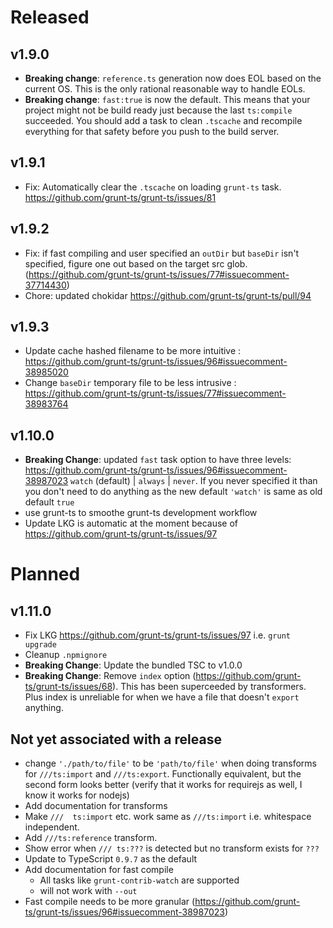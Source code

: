 # Released

## v1.9.0 
* **Breaking change**: `reference.ts` generation now does EOL based on the current OS. This is the only rational reasonable way to handle EOLs. 
* **Breaking change**: `fast:true` is now the default. This means that your project might not be build ready just because the last `ts:compile` succeeded. You should add a task to clean `.tscache` and recompile everything for that safety before you push to the build server.

## v1.9.1 
* Fix: Automatically clear the `.tscache` on loading `grunt-ts` task. https://github.com/grunt-ts/grunt-ts/issues/81

## v1.9.2
* Fix: if fast compiling and user specified an `outDir` but `baseDir` isn't specified, figure one out based on the target src glob. (https://github.com/grunt-ts/grunt-ts/issues/77#issuecomment-37714430)
* Chore: updated chokidar https://github.com/grunt-ts/grunt-ts/pull/94

## v1.9.3
* Update cache hashed filename to be more intuitive : https://github.com/grunt-ts/grunt-ts/issues/96#issuecomment-38985020
* Change `baseDir` temporary file to be less intrusive : https://github.com/grunt-ts/grunt-ts/issues/77#issuecomment-38983764

## v1.10.0
* **Breaking Change**: updated `fast` task option to have three levels: https://github.com/grunt-ts/grunt-ts/issues/96#issuecomment-38987023 `watch` (default) | `always` | `never`. If you never specified it than you don't need to do anything as the new default `'watch'` is same as old default `true`
* use grunt-ts to smoothe grunt-ts development workflow
* Update LKG is automatic at the moment because of https://github.com/grunt-ts/grunt-ts/issues/97

# Planned

## v1.11.0
* Fix LKG https://github.com/grunt-ts/grunt-ts/issues/97 i.e. `grunt upgrade`
* Cleanup `.npmignore`
* **Breaking Change**: Update the bundled TSC to v1.0.0
* **Breaking Change**: Remove `index` option (https://github.com/grunt-ts/grunt-ts/issues/68). This has been superceeded by transformers. Plus index is unreliable for when we have a file that doesn't `export` anything. 

## Not yet associated with a release
* change `'./path/to/file'` to be `'path/to/file'` when doing transforms for `///ts:import` and `///ts:export`. Functionally equivalent, but the second form looks better (verify that it works for requirejs as well, I know it works for nodejs)
* Add documentation for transforms 
* Make `///  ts:import` etc. work same as `///ts:import` i.e. whitespace independent. 
* Add `///ts:reference` transform. 
* Show error when `/// ts:???` is detected but no transform exists for `???`
* Update to TypeScript `0.9.7` as the default
* Add documentation for fast compile 
	* All tasks like `grunt-contrib-watch` are supported
	* will not work with `--out`
* Fast compile needs to be more granular (https://github.com/grunt-ts/grunt-ts/issues/96#issuecomment-38987023) 
